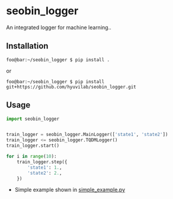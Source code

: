# seobin_logger


An integrated logger for machine learning..


## Installation

```console
foo@bar:~/seobin_logger $ pip install .
```
or
```console
foo@bar:~/seobin_logger $ pip install git+https://github.com/hyuvilab/seobin_logger.git
```

## Usage


```python
import seobin_logger


train_logger = seobin_logger.MainLogger(['state1', 'state2'])
train_logger <= seobin_logger.TQDMLogger()
train_logger.start()

for i in range(10):
    train_logger.step({
        'state1': 1.,
        'state2': 2.,
    })
```

* Simple example shown in [simple_example.py](examples/simple_example.py)
